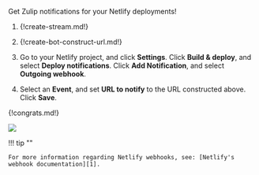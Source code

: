 Get Zulip notifications for your Netlify deployments!

1. {!create-stream.md!}

1. {!create-bot-construct-url.md!}

1. Go to your Netlify project, and click **Settings**. Click **Build & deploy**, and select **Deploy notifications**.
   Click **Add Notification**, and select **Outgoing webhook**.

1. Select an **Event**, and set **URL to notify** to the URL constructed above. Click **Save**.

{!congrats.md!}

![](/static/images/integrations/netlify/001.png)

!!! tip ""

    For more information regarding Netlify webhooks, see: [Netlify's webhook documentation][1].

[1]: https://www.netlify.com/docs/webhooks/

